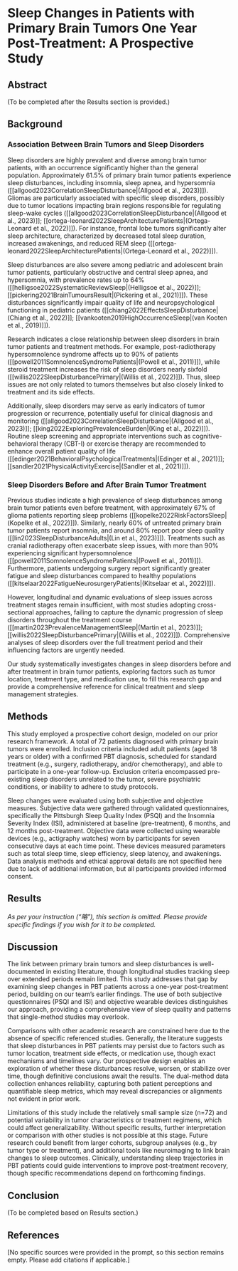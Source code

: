 # Sleep Changes in Patients with Primary Brain Tumors One Year Post-Treatment: A Prospective Study

## Abstract  
(To be completed after the Results section is provided.)

## Background

### Association Between Brain Tumors and Sleep Disorders

Sleep disorders are highly prevalent and diverse among brain tumor patients, with an occurrence significantly higher than the general population. Approximately 61.5% of primary brain tumor patients experience sleep disturbances, including insomnia, sleep apnea, and hypersomnia ([[allgood2023CorrelationSleepDisturbance|(Allgood et al., 2023)]]). Gliomas are particularly associated with specific sleep disorders, possibly due to tumor locations impacting brain regions responsible for regulating sleep-wake cycles ([[allgood2023CorrelationSleepDisturbance|(Allgood et al., 2023)]]; [[ortega-leonard2022SleepArchitecturePatients|(Ortega-Leonard et al., 2022)]]). For instance, frontal lobe tumors significantly alter sleep architecture, characterized by decreased total sleep duration, increased awakenings, and reduced REM sleep ([[ortega-leonard2022SleepArchitecturePatients|(Ortega-Leonard et al., 2022)]]).

Sleep disturbances are also severe among pediatric and adolescent brain tumor patients, particularly obstructive and central sleep apnea, and hypersomnia, with prevalence rates up to 64% ([[helligsoe2022SystematicReviewSleep|(Helligsoe et al., 2022)]]; [[pickering2021BrainTumoursResult|(Pickering et al., 2021)]]). These disturbances significantly impair quality of life and neuropsychological functioning in pediatric patients ([[chiang2022EffectsSleepDisturbance|(Chiang et al., 2022)]]; [[vankooten2019HighOccurrenceSleep|(van Kooten et al., 2019)]]).

Research indicates a close relationship between sleep disorders in brain tumor patients and treatment methods. For example, post-radiotherapy hypersomnolence syndrome affects up to 90% of patients ([[powell2011SomnolenceSyndromePatients|(Powell et al., 2011)]]), while steroid treatment increases the risk of sleep disorders nearly sixfold ([[willis2022SleepDisturbancePrimary|(Willis et al., 2022)]]). Thus, sleep issues are not only related to tumors themselves but also closely linked to treatment and its side effects.

Additionally, sleep disorders may serve as early indicators of tumor progression or recurrence, potentially useful for clinical diagnosis and monitoring ([[allgood2023CorrelationSleepDisturbance|(Allgood et al., 2023)]]; [[king2022ExploringPrevalenceBurden|(King et al., 2022)]]). Routine sleep screening and appropriate interventions such as cognitive-behavioral therapy (CBT-I) or exercise therapy are recommended to enhance overall patient quality of life ([[edinger2021BehavioralPsychologicalTreatments|(Edinger et al., 2021)]]; [[sandler2021PhysicalActivityExercise|(Sandler et al., 2021)]]).

### Sleep Disorders Before and After Brain Tumor Treatment

Previous studies indicate a high prevalence of sleep disturbances among brain tumor patients even before treatment, with approximately 67% of glioma patients reporting sleep problems ([[kopelke2022RiskFactorsSleep|(Kopelke et al., 2022)]]). Similarly, nearly 60% of untreated primary brain tumor patients report insomnia, and around 80% report poor sleep quality ([[lin2023SleepDisturbanceAdults|(Lin et al., 2023)]]). Treatments such as cranial radiotherapy often exacerbate sleep issues, with more than 90% experiencing significant hypersomnolence ([[powell2011SomnolenceSyndromePatients|(Powell et al., 2011)]]). Furthermore, patients undergoing surgery report significantly greater fatigue and sleep disturbances compared to healthy populations ([[kitselaar2022FatigueNeurosurgeryPatients|(Kitselaar et al., 2022)]]).

However, longitudinal and dynamic evaluations of sleep issues across treatment stages remain insufficient, with most studies adopting cross-sectional approaches, failing to capture the dynamic progression of sleep disorders throughout the treatment course ([[martin2023PrevalenceManagementSleep|(Martin et al., 2023)]]; [[willis2022SleepDisturbancePrimary|(Willis et al., 2022)]]). Comprehensive analyses of sleep disorders over the full treatment period and their influencing factors are urgently needed.

Our study systematically investigates changes in sleep disorders before and after treatment in brain tumor patients, exploring factors such as tumor location, treatment type, and medication use, to fill this research gap and provide a comprehensive reference for clinical treatment and sleep management strategies.

## Methods  
This study employed a prospective cohort design, modeled on our prior research framework. A total of 72 patients diagnosed with primary brain tumors were enrolled. Inclusion criteria included adult patients (aged 18 years or older) with a confirmed PBT diagnosis, scheduled for standard treatment (e.g., surgery, radiotherapy, and/or chemotherapy), and able to participate in a one-year follow-up. Exclusion criteria encompassed pre-existing sleep disorders unrelated to the tumor, severe psychiatric conditions, or inability to adhere to study protocols.  

Sleep changes were evaluated using both subjective and objective measures. Subjective data were gathered through validated questionnaires, specifically the Pittsburgh Sleep Quality Index (PSQI) and the Insomnia Severity Index (ISI), administered at baseline (pre-treatment), 6 months, and 12 months post-treatment. Objective data were collected using wearable devices (e.g., actigraphy watches) worn by participants for seven consecutive days at each time point. These devices measured parameters such as total sleep time, sleep efficiency, sleep latency, and awakenings. Data analysis methods and ethical approval details are not specified here due to lack of additional information, but all participants provided informed consent.

## Results  
*As per your instruction (“略”), this section is omitted. Please provide specific findings if you wish for it to be completed.*

## Discussion  
The link between primary brain tumors and sleep disturbances is well-documented in existing literature, though longitudinal studies tracking sleep over extended periods remain limited. This study addresses that gap by examining sleep changes in PBT patients across a one-year post-treatment period, building on our team’s earlier findings. The use of both subjective questionnaires (PSQI and ISI) and objective wearable devices distinguishes our approach, providing a comprehensive view of sleep quality and patterns that single-method studies may overlook.  

Comparisons with other academic research are constrained here due to the absence of specific referenced studies. Generally, the literature suggests that sleep disturbances in PBT patients may persist due to factors such as tumor location, treatment side effects, or medication use, though exact mechanisms and timelines vary. Our prospective design enables an exploration of whether these disturbances resolve, worsen, or stabilize over time, though definitive conclusions await the results. The dual-method data collection enhances reliability, capturing both patient perceptions and quantifiable sleep metrics, which may reveal discrepancies or alignments not evident in prior work.  

Limitations of this study include the relatively small sample size (n=72) and potential variability in tumor characteristics or treatment regimens, which could affect generalizability. Without specific results, further interpretation or comparison with other studies is not possible at this stage. Future research could benefit from larger cohorts, subgroup analyses (e.g., by tumor type or treatment), and additional tools like neuroimaging to link brain changes to sleep outcomes. Clinically, understanding sleep trajectories in PBT patients could guide interventions to improve post-treatment recovery, though specific recommendations depend on forthcoming findings.

## Conclusion  
(To be completed based on Results section.)

## References  
[No specific sources were provided in the prompt, so this section remains empty. Please add citations if applicable.]